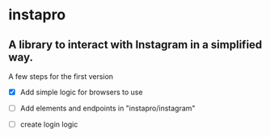# instapro
## A library to interact with Instagram in a simplified way.

A few steps for the first version
- [X] Add simple logic for browsers to use
- [ ] Add elements and endpoints in "instapro/instagram" 
- [ ] create login logic


